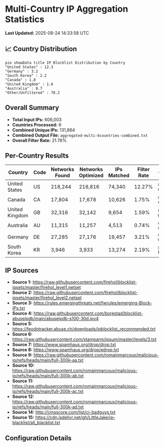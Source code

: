 # Multi-Country IP Aggregation Statistics

**Last Updated:** 2025-08-24 14:33:58 UTC

## 📈 Country Distribution

```mermaid
pie showData title IP Blocklist Distribution by Country
"United States" : 12.3
"Germany" : 3.2
"South Korea" : 2.2
"Canada" : 1.8
"United Kingdom" : 1.6
"Australia" : 0.7
"Other/Unfiltered" : 78.2
```

## Overall Summary

- **Total Input IPs:** 606,003
- **Countries Processed:** 6
- **Combined Unique IPs:** 131,864
- **Combined Output File:** `aggregated-multi-6countries-combined.txt`
- **Overall Filter Rate:** 21.76%

## Per-Country Results

| Country | Code | Networks Found | Networks Optimized | IPs Matched | Filter Rate | Output File |
|---------|------|----------------|--------------------|-----------|-----------|-----------|
| United States | US | 218,244 | 216,816 | 74,340 | 12.27% | `aggregated-us-only.txt` |
| Canada | CA | 17,804 | 17,678 | 10,626 | 1.75% | `aggregated-ca-only.txt` |
| United Kingdom | GB | 32,316 | 32,142 | 9,654 | 1.59% | `aggregated-gb-only.txt` |
| Australia | AU | 11,315 | 11,257 | 4,513 | 0.74% | `aggregated-au-only.txt` |
| Germany | DE | 27,285 | 27,176 | 19,457 | 3.21% | `aggregated-de-only.txt` |
| South Korea | KR | 3,946 | 3,933 | 13,274 | 2.19% | `aggregated-kr-only.txt` |

## IP Sources

- **Source 1:** https://raw.githubusercontent.com/firehol/blocklist-ipsets/master/firehol_level1.netset
- **Source 2:** https://raw.githubusercontent.com/firehol/blocklist-ipsets/master/firehol_level2.netset
- **Source 3:** https://rules.emergingthreats.net/fwrules/emerging-Block-IPs.txt
- **Source 4:** https://raw.githubusercontent.com/borestad/blocklist-abuseipdb/main/abuseipdb-s100-30d.ipv4
- **Source 5:** https://feodotracker.abuse.ch/downloads/ipblocklist_recommended.txt
- **Source 6:** https://raw.githubusercontent.com/stamparm/ipsum/master/levels/3.txt
- **Source 7:** https://www.spamhaus.org/drop/drop.txt
- **Source 8:** https://www.spamhaus.org/drop/edrop.txt
- **Source 9:** https://raw.githubusercontent.com/romainmarcoux/malicious-ip/refs/heads/main/full-300k-aa.txt
- **Source 10:** https://raw.githubusercontent.com/romainmarcoux/malicious-ip/refs/heads/main/full-300k-ab.txt
- **Source 11:** https://raw.githubusercontent.com/romainmarcoux/malicious-ip/refs/heads/main/full-300k-ac.txt
- **Source 12:** https://raw.githubusercontent.com/romainmarcoux/malicious-ip/refs/heads/main/full-300k-ad.txt
- **Source 14:** http://cinsscore.com/list/ci-badguys.txt
- **Source 15:** https://cdn.jsdelivr.net/gh/LittleJake/ip-blacklist/all_blacklist.txt

## Configuration Details

